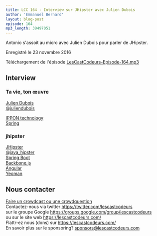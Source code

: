 ```yaml
---
title: LCC 164 - Interview sur JHipster avec Julien Dubois
author: 'Emmanuel Bernard'
layout: blog-post
episode: 164
mp3_length: 39497051
---
```

Antonio s'assoit au micro avec Julien Dubois pour parler de JHipster.

Enregistré le 23 novembre 2016

Téléchargement de l'épisode [LesCastCodeurs-Episode-164.mp3](http://traffic.libsyn.com/lescastcodeurs/LesCastCodeurs-Episode-164.mp3)

##  Interview

### Ta vie, ton œuvre

[Julien Dubois](http://www.julien-dubois.com)  
[@juliendubois](https://twitter.com/juliendubois)  

[IPPON technology](http://www.ippon.fr)  
[Spring](https://spring.io)  

### jhipster

[JHipster](https://jhipster.github.io/)  
[@java_hipster](https://twitter.com/java_hipster)  
[Spring Boot](https://projects.spring.io/spring-boot/)  
[Backbone.js](http://backbonejs.org)  
[Angular](https://angular.io/)  
[Yeoman](http://yeoman.io/)  

## Nous contacter

[Faire un crowdcast ou une crowdquestion](https://lescastcodeurs.com/crowdcasting/)  
Contactez-nous via twitter <https://twitter.com/lescastcodeurs>  
sur le groupe Google <https://groups.google.com/group/lescastcodeurs>  
ou sur le site web <https://lescastcodeurs.com/>  
Flattr-ez nous (dons) sur <https://lescastcodeurs.com/>  
En savoir plus sur le sponsoring? sponsors@lescastcodeurs.com  
